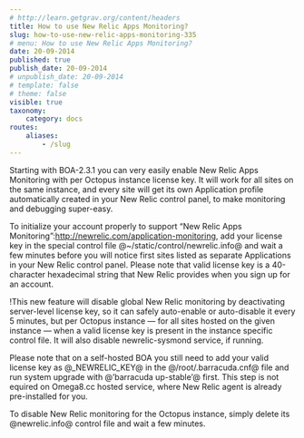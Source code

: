 ```yaml
---
# http://learn.getgrav.org/content/headers
title: How to use New Relic Apps Monitoring?
slug: how-to-use-new-relic-apps-monitoring-335
# menu: How to use New Relic Apps Monitoring?
date: 20-09-2014
published: true
publish_date: 20-09-2014
# unpublish_date: 20-09-2014
# template: false
# theme: false
visible: true
taxonomy:
    category: docs
routes:
    aliases:
        - /slug
---
```


Starting with BOA-2.3.1 you can very easily enable New Relic Apps Monitoring with per Octopus instance license key. It will work for all sites on the same instance, and every site will get its own Application profile automatically created in your New Relic control panel, to make monitoring and debugging super-easy.

To initialize your account properly to support  “New Relic Apps Monitoring”:http://newrelic.com/application-monitoring,  add your license key in the special control file @~/static/control/newrelic.info@ and wait a few minutes before you will notice first sites listed as separate Applications in your New Relic control panel. Please note that valid license key is a 40-character hexadecimal string that New Relic provides when you sign up for an account.

<a name="newrelic-red"></a>

!This new feature will disable global New Relic monitoring by deactivating server-level license key, so it can safely auto-enable or auto-disable it every 5 minutes, but per Octopus instance — for all sites hosted on the given instance — when a valid license key is present in the instance specific control file. It will also disable newrelic-sysmond service, if running.

Please note that on a self-hosted BOA you still need to add your valid license key as @\_NEWRELIC\_KEY@ in the @/root/.barracuda.cnf@ file and run system upgrade with @’barracuda up-stable’@ first. This step is not equired on Omega8.cc hosted service, where New Relic agent is already pre-installed for you.

To disable New Relic monitoring for the Octopus instance, simply delete its @newrelic.info@ control file and wait a few minutes.